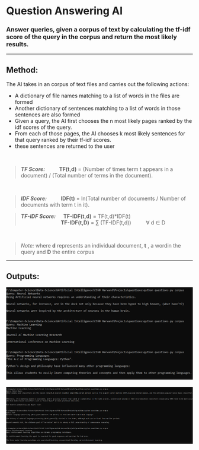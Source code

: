 # Question Answering AI

### Answer queries, given a corpus of text by calculating the tf-idf score of the query in the corpus and return the most likely results.
<hr>

## Method:

The AI takes in an corpus of text files and carries out the following actions:
<ul>
<li> A dictionary of file names matching to a list of words in the files are formed</li>
<li> Another dictionary of sentences matching to a list of words in those sentences are also formed</li>
<li> Given a query, the AI first chooses the n most likely pages ranked by the idf scores of the query.</li>
<li> From each of those pages, the AI chooses k most likely sentences for that query ranked by their tf-idf scores.</li>
<li> these sentences are returned to the user</li>
</ul>
<br>

> **_TF Score:_ &emsp; &emsp; TF(t,d)** = (Number of times term t appears in a document) / (Total number of terms in the document).
<br>

> **_IDF Score:_ &emsp; &emsp; IDF(t)** = ln(Total number of documents / Number of documents with term t in it).

>**_TF-IDF Score:_ &emsp; TF-IDF(t,d)** = TF(t,d)*IDF(t) <br>&emsp; &emsp; &emsp; &emsp; &emsp; &emsp; **TF-IDF(t,D)** = &#8721; (TF-IDF(t,d)) &emsp; &emsp; &#8704; d &#8712; D

<br>

> _Note:_ where  **d**  represents an individual document,  **t** , a wordin the query and  **D**  the entire corpus
<hr>

## Outputs:

<img src='Outputs/AI_ML_NN.png'>
<br><br>
<img src='Outputs/NB_NLP_RL.png'>
